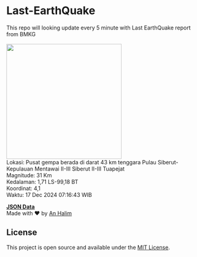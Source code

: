 # Last-EarthQuake
This repo will looking update every 5 minute with Last EarthQuake report from BMKG
<br>
<br>
<img src="undefined" width="300"/>
<br>
Lokasi: Pusat gempa berada di darat 43 km tenggara Pulau Siberut-Kepulauan Mentawai  II-III Siberut II-III Tuapejat <br>
Magnitude: 31 Km <br>
Kedalaman: 1,71 LS-99,18 BT <br>
Koordinat: 4,1 <br>
Waktu: 17 Dec 2024 07:16:43 WIB <br>

<a href="./data/data.json">**JSON Data**</a>
<br>
Made with ❤️ by <a href="https://github.com/an-halim">An Halim</a>
## License

This project is open source and available under the [MIT License](LICENSE).
